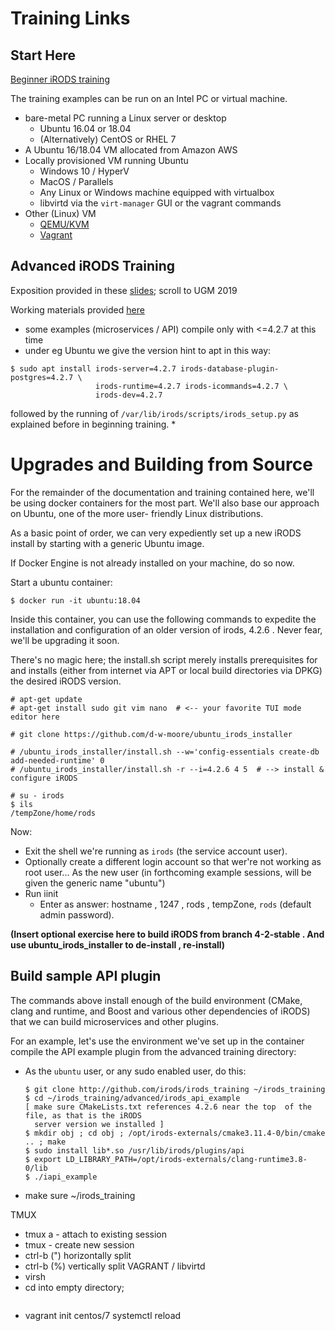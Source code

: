 # Training Links

## Start Here

[Beginner iRODS training](https://github.com/irods/irods_training/tree/ugm2019/beginner)


The training examples can be run on an Intel PC or virtual machine.
   * bare-metal PC running a Linux server or desktop
      - Ubuntu 16.04 or 18.04
      - (Alternatively) CentOS or RHEL 7
   * A Ubuntu 16/18.04 VM allocated from Amazon AWS
   * Locally provisioned VM running Ubuntu
      - Windows 10 / HyperV
      - MacOS / Parallels
      - Any Linux or Windows machine equipped with virtualbox
      - libvirtd via the `virt-manager` GUI or the vagrant commands
   * Other (Linux) VM
      - [QEMU/KVM](https://help.ubuntu.com/community/KVM/Installation)
      * [Vagrant](https://computingforgeeks.com/using-vagrant-with-libvirt-on-linux/)


## Advanced iRODS Training


Exposition provided in these [slides](https://slides.com/irods); scroll to UGM 2019

Working materials provided [here](https://github.com/irods/irods_training/tree/ugm2019/advanced)
   * some examples (microservices / API) compile only with <=4.2.7 at this time
   * under eg Ubuntu we give the version hint to apt in this way:
   ```
   $ sudo apt install irods-server=4.2.7 irods-database-plugin-postgres=4.2.7 \
                      irods-runtime=4.2.7 irods-icommands=4.2.7 \
                      irods-dev=4.2.7
   ```
   followed by the running of `/var/lib/irods/scripts/irods_setup.py` as explained before in 
   beginning training.
   *

# Upgrades and Building from Source

For the remainder of the documentation and training contained here, we'll be using docker 
containers for the most part. We'll also base our approach on Ubuntu, one of the more user-
friendly Linux distributions.

As a basic point of order, we can very expediently set up a new iRODS install by starting with
a generic Ubuntu image.

If Docker Engine is not already installed on your machine, do so now.

Start a ubuntu container:
   ```
   $ docker run -it ubuntu:18.04
   ```

Inside this container, you can use the following commands to expedite the installation 
and configuration of an older version of irods, 4.2.6 . Never fear, we'll be upgrading it soon.

There's no magic here; the install.sh script merely installs prerequisites for and installs
(either from internet via APT or local build directories via DPKG) the desired iRODS version.

   ```
   # apt-get update
   # apt-get install sudo git vim nano  # <-- your favorite TUI mode editor here

   # git clone https://github.com/d-w-moore/ubuntu_irods_installer

   # /ubuntu_irods_installer/install.sh --w='config-essentials create-db add-needed-runtime' 0
   # /ubuntu_irods_installer/install.sh -r --i=4.2.6 4 5  # --> install & configure iRODS

   # su - irods
   $ ils
   /tempZone/home/rods
   ```

Now:
   - Exit the shell we're running as `irods` (the service account user).
   - Optionally create a different login account so that wer're not working as root user...
As the new user (in forthcoming example sessions, will be given the generic name "ubuntu")
   - Run iinit
      * Enter as answer: hostname , 1247 , rods , tempZone, `rods` (default admin password).


**(Insert optional exercise here to build iRODS from branch 4-2-stable .
   And use ubuntu_irods_installer to de-install , re-install)**


## Build sample API plugin

The commands above install enough of the build environment (CMake, clang and runtime, and
Boost and various other dependencies of iRODS) that we can build microservices and other
plugins.

For an example, let's use the environment we've set up in the container compile the API example
plugin from the advanced training directory:

   - As the `ubuntu` user, or any sudo enabled user, do this:
     ```
     $ git clone http://github.com/irods/irods_training ~/irods_training
     $ cd ~/irods_training/advanced/irods_api_example
     [ make sure CMakeLists.txt references 4.2.6 near the top  of the file, as that is the iRODS
       server version we installed ]
     $ mkdir obj ; cd obj ; /opt/irods-externals/cmake3.11.4-0/bin/cmake .. ; make
     $ sudo install lib*.so /usr/lib/irods/plugins/api
     $ export LD_LIBRARY_PATH=/opt/irods-externals/clang-runtime3.8-0/lib
     $ ./iapi_example

     ```
   - make sure ~/irods_training



TMUX
   - tmux a - attach to existing session
   - tmux   - create new session
   - ctrl-b (") horizontally split
   - ctrl-b (%) vertically split
VAGRANT / libvirtd
   - virsh
   - cd into empty directory;
     ``` vagrant init centos/7
   - vagrant init centos/7
systemctl reload

